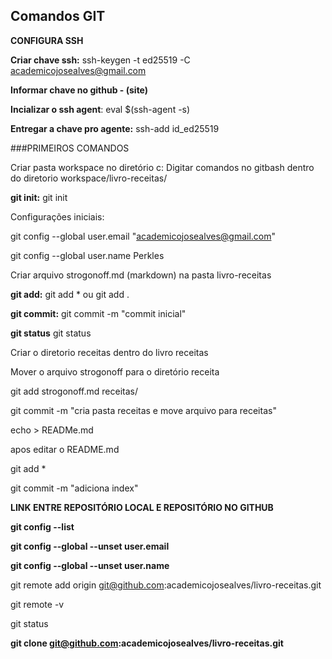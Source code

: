 ## Comandos GIT
**CONFIGURA SSH**


**Criar chave ssh:** ssh-keygen -t ed25519 -C academicojosealves@gmail.com

**Informar chave no github - (site)**

**Incializar o ssh agent**: eval $(ssh-agent -s)

**Entregar a chave pro agente:** ssh-add id_ed25519 

###PRIMEIROS COMANDOS

Criar pasta workspace no diretório c:
Digitar comandos no gitbash dentro do diretorio workspace/livro-receitas/

**git init:** git init  

Configurações iniciais: 

git config --global user.email "academicojosealves@gmail.com"

git config --global user.name Perkles

Criar arquivo strogonoff.md (markdown) na pasta livro-receitas

**git add:** git add * ou git add . 


**git commit:** git commit -m "commit inicial"

**git status** git status

Criar o diretorio receitas dentro do livro receitas

Mover o arquivo strogonoff para o diretório receita

git add strogonoff.md receitas/

git commit -m "cria pasta receitas e move arquivo para receitas"

echo > READMe.md

apos editar o README.md

git add *

git commit -m "adiciona index"

**LINK ENTRE REPOSITÓRIO LOCAL E REPOSITÓRIO NO GITHUB**

**git config --list**

**git config --global --unset user.email**

**git config --global --unset user.name**

git remote add origin git@github.com:academicojosealves/livro-receitas.git

git remote -v

git status

**git clone git@github.com:academicojosealves/livro-receitas.git**
